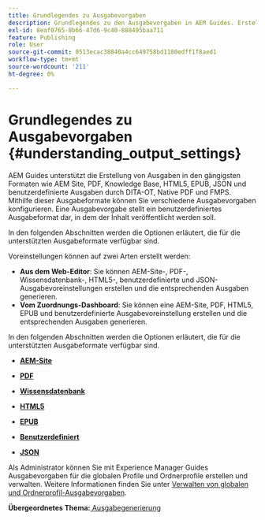 ```yaml
---
title: Grundlegendes zu Ausgabevorgaben
description: Grundlegendes zu den Ausgabevorgaben in AEM Guides. Erstellen Sie Ausgabevorgaben über den Web-Editor und das Zuordnungs-Dashboard für die Formate AEM-Site, PDF, HTML5, EPUB, benutzerdefiniert und JSON.
exl-id: 8eaf0765-8b66-47d6-9c40-888495baa711
feature: Publishing
role: User
source-git-commit: 0513ecac38840a4cc649758bd1180edff1f8aed1
workflow-type: tm+mt
source-wordcount: '211'
ht-degree: 0%

---
```


# Grundlegendes zu Ausgabevorgaben {#understanding_output_settings}

AEM Guides unterstützt die Erstellung von Ausgaben in den gängigsten Formaten wie AEM Site, PDF, Knowledge Base, HTML5, EPUB, JSON und benutzerdefinierte Ausgaben durch DITA-OT, Native PDF und FMPS. Mithilfe dieser Ausgabeformate können Sie verschiedene Ausgabevorgaben konfigurieren. Eine Ausgabevorgabe stellt ein benutzerdefiniertes Ausgabeformat dar, in dem der Inhalt veröffentlicht werden soll.

In den folgenden Abschnitten werden die Optionen erläutert, die für die unterstützten Ausgabeformate verfügbar sind.

Voreinstellungen können auf zwei Arten erstellt werden:

- **Aus dem Web-Editor**: Sie können AEM-Site-, PDF-, Wissensdatenbank-, HTML5-, benutzerdefinierte und JSON-Ausgabevoreinstellungen erstellen und die entsprechenden Ausgaben generieren.
- **Vom Zuordnungs-Dashboard**: Sie können eine AEM-Site, PDF, HTML5, EPUB und benutzerdefinierte Ausgabevoreinstellung erstellen und die entsprechenden Ausgaben generieren.

In den folgenden Abschnitten werden die Optionen erläutert, die für die unterstützten Ausgabeformate verfügbar sind.

- **[AEM-Site](generate-output-aem-site.md)**

- **[PDF](generate-output-pdf.md)**

- **[Wissensdatenbank](generate-output-knowledge-base.md)**

- **[HTML5](generate-output-html5.md)**

- **[EPUB](generate-output-epub.md)**

- **[Benutzerdefiniert](generate-output-custom.md)**

- **[JSON](generate-output-json.md)**

Als Administrator können Sie mit Experience Manager Guides Ausgabevorgaben für die globalen Profile und Ordnerprofile erstellen und verwalten. Weitere Informationen finden Sie unter [Verwalten von globalen und Ordnerprofil-Ausgabevorgaben](./web-editor-manage-output-presets.md).

**Übergeordnetes Thema:**[ Ausgabegenerierung](generate-output.md)
